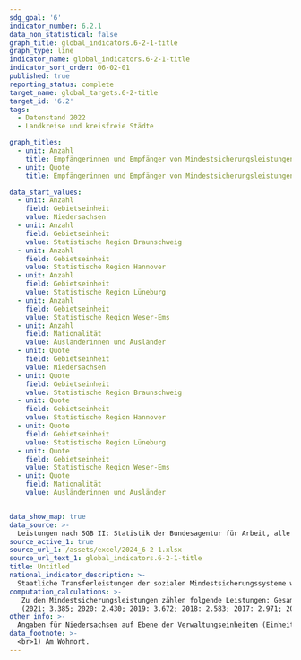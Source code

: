 ```yaml
---
sdg_goal: '6'
indicator_number: 6.2.1
data_non_statistical: false
graph_title: global_indicators.6-2-1-title
graph_type: line
indicator_name: global_indicators.6-2-1-title
indicator_sort_order: 06-02-01
published: true
reporting_status: complete
target_name: global_targets.6-2-title
target_id: '6.2'
tags:
  - Datenstand 2022
  - Landkreise und kreisfreie Städte

graph_titles:
  - unit: Anzahl
    title: Empfängerinnen und Empfänger von Mindestsicherungsleistungen
  - unit: Quote
    title: Empfängerinnen und Empfänger von Mindestsicherungsleistungen je 1000 Einwohnerinnen und Einwohner der betreffenden Bevölkerungsgruppe

data_start_values:
  - unit: Anzahl
    field: Gebietseinheit
    value: Niedersachsen
  - unit: Anzahl
    field: Gebietseinheit
    value: Statistische Region Braunschweig
  - unit: Anzahl
    field: Gebietseinheit
    value: Statistische Region Hannover
  - unit: Anzahl
    field: Gebietseinheit
    value: Statistische Region Lüneburg
  - unit: Anzahl
    field: Gebietseinheit
    value: Statistische Region Weser-Ems
  - unit: Anzahl
    field: Nationalität
    value: Ausländerinnen und Ausländer
  - unit: Quote
    field: Gebietseinheit
    value: Niedersachsen
  - unit: Quote
    field: Gebietseinheit
    value: Statistische Region Braunschweig
  - unit: Quote
    field: Gebietseinheit
    value: Statistische Region Hannover
  - unit: Quote
    field: Gebietseinheit
    value: Statistische Region Lüneburg
  - unit: Quote
    field: Gebietseinheit
    value: Statistische Region Weser-Ems
  - unit: Quote
    field: Nationalität
    value: Ausländerinnen und Ausländer


data_show_map: true
data_source: >-
  Leistungen nach SGB II: Statistik der Bundesagentur für Arbeit, alle weiteren Daten: Statistische Ämter des Bundes und der Länder. Eigene Berechnung LSN
source_active_1: true
source_url_1: /assets/excel/2024_6-2-1.xlsx
source_url_text_1: global_indicators.6-2-1-title
title: Untitled
national_indicator_description: >-
  Staatliche Transferleistungen der sozialen Mindestsicherungssysteme werden zur Sicherung des Lebensunterhaltes gezahlt. Die Empfängerquote bzw. Mindestsicherungsquote beschreibt die Anzahl der Empfängerinnen und Empfänger von Leistungen je 1 000 Einwohnerinnen und Einwohner (Promille) nach  Nationalität und Kreisen. Sie ist ein Indikator für die „bekämpfte Armut“ in der Gesellschaft.
computation_calculations: >-
   Zu den Mindestsicherungsleistungen zählen folgende Leistungen: Gesamtregelleistung nach dem SGB II "Grundsicherung für Arbeitsuchende" (Arbeitslosengeld II / Sozialgeld; ab 2023: "Bürgergeld"), laufende Hilfe zum Lebensunterhalt außerhalb von Einrichtungen nach dem SGB XII,  Grundsicherung im Alter und bei Erwerbsminderung nach dem SGB XII Sozialhilfe sowie Regelleistungen nach dem Asylbewerberleistungsgesetz (AsylbLG). Ab Berichtsjahr 2020 wird in den Statistiken der Hilfe zum Lebensunterhalt, der Grundsicherung im Alter und bei Erwerbsminderung und der Asylbewerberleistungen zur Sicherstellung  der Geheimhaltung ein Rundungsverfahren eingesetzt. Dabei wird jede Zahl für sich auf ein Vielfaches von 5 auf- oder abgerundet. Die maximale Abweichung zu den jeweiligen Originalwerten beträgt dadurch für jeden Wert höchstens 2. Somit beträgt die jeweils mögliche Abweichung der Anzahl der Empfängerinnen und Empfänger sozialer Mindestsicherungsleistungen insgesamt vom Originalwert maximal 6. Personen, die in Niedersachsen ihren Hauptwohnsitz haben, jedoch Leistungen aus einem anderen Bundesland beziehen, sind nicht enthalten. Nicht enthalten sind für Niedersachsen zum 31.12.2022 zudem insgesamt 6.335 Personen
   (2021: 3.385; 2020: 2.430; 2019: 3.672; 2018: 2.583; 2017: 2.971; 2016: 3.149; 2015: 23.085; 2014: 2.020), die Leistungen der Landesaufnahmebehörde (überörtlicher Träger) erhalten. Regional sind sie ebenfalls nicht zugeordnet. Für Wilhelmshaven, Stadt ist der Wert für die Hilfe zum Lebensunterhalt in den Berichtsjahren 2018 und 2019 und damit für die Mindestsicherungsleistungen insgesamt nur eingeschränkt vergleichbar.
other_info: >-
  Angaben für Niedersachsen auf Ebene der Verwaltungseinheiten (Einheits- und Samtgemeinden) sind verfügbar in der <a href="https://www1.nls.niedersachsen.de/statistik/default.asp" target="_blank">LSN-Online Datenbank</a> (Statistische Erhebung > 255 Soziale Mindestsicherung). Ausführliche Informationen werden im Rahmen des vom Niedersächsischen Ministerium für Soziales, Gesundheit und Gleichstellung (MS) finanzierten Projekts „Handlungsorientierte Sozialberichterstattung Niedersachsen“ vom LSN zusammengestellt. Methodische Erläuterungen und Ergebnisse für Bund und Länder werden im <a href="http://www.statistikportal.de/de/sbe" target="_blank">Statistik Portal</a> veröffentlicht.
data_footnote: >-
  <br>1) Am Wohnort.
---
```

